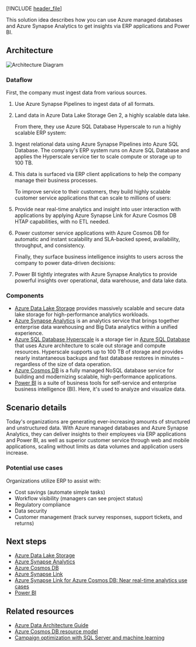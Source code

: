 [!INCLUDE [header_file](../../../includes/sol-idea-header.md)]

This solution idea describes how you can use Azure managed databases and Azure Synapse Analytics to get insights via ERP applications and Power BI. 

## Architecture

![Architecture Diagram](../media/erp-customer-service.png)

### Dataflow

First, the company must ingest data from various sources.

1. Use Azure Synapse Pipelines to ingest data of all formats.
2. Land data in Azure Data Lake Storage Gen 2, a highly scalable data lake.

   From there, they use Azure SQL Database Hyperscale to run a highly scalable ERP system:

1. Ingest relational data using Azure Synapse Pipelines into Azure SQL Database. The company's ERP system runs on Azure SQL Database and applies the Hyperscale service tier to scale compute or storage up to 100 TB.
2. This data is surfaced via ERP client applications to help the company manage their business processes.

   To improve service to their customers, they build highly scalable customer service applications that can scale to millions of users:

1. Provide near real-time analytics and insight into user interaction with applications by applying Azure Synapse Link for Azure Cosmos DB HTAP capabilities, with no ETL needed.
2. Power customer service applications with Azure Cosmos DB for automatic and instant scalability and SLA-backed speed, availability, throughput, and consistency.

   Finally, they surface business intelligence insights to users across the company to power data-driven decisions:

1. Power BI tightly integrates with Azure Synapse Analytics to provide powerful insights over operational, data warehouse, and data lake data.

### Components

- [Azure Data Lake Storage](https://azure.microsoft.com/products/storage/data-lake-storage) provides massively scalable and secure data lake storage for high-performance analytics workloads.
- [Azure Synapse Analytics](https://azure.microsoft.com/products/synapse-analytics) is an analytics service that brings together enterprise data warehousing and Big Data analytics within a unified experience.
- [Azure SQL Database Hyperscale](/azure/azure-sql/database/service-tier-hyperscale) is a storage tier in [Azure SQL Database](https://azure.microsoft.com/products/azure-sql/database) that uses Azure architecture to scale out storage and compute resources.  Hyperscale supports up to 100 TB of storage and provides nearly instantaneous backups and fast database restores in minutes – regardless of the size of data operation.
- [Azure Cosmos DB](https://azure.microsoft.com/products/cosmos-db) is a fully managed NoSQL database service for building and modernizing scalable, high-performance applications.
- [Power BI](https://powerbi.microsoft.com) is a suite of business tools for self-service and enterprise business intelligence (BI). Here, it's used to analyze and visualize data.

## Scenario details

Today's organizations are generating ever-increasing amounts of structured and unstructured data. With Azure managed databases and Azure Synapse Analytics, they can deliver insights to their employees via ERP applications and Power BI, as well as superior customer service through web and mobile applications, scaling without limits as data volumes and application users increase.

### Potential use cases

Organizations utilize ERP to assist with:

- Cost savings (automate simple tasks)
- Workflow visibility (managers can see project status)
- Regulatory compliance
- Data security
- Customer management (track survey responses, support tickets, and returns)

## Next steps

- [Azure Data Lake Storage](/azure/storage/blobs/data-lake-storage-introduction)
- [Azure Synapse Analytics](/azure/synapse-analytics/sql-data-warehouse/sql-data-warehouse-overview-what-is)
- [Azure Cosmos DB](/azure/cosmos-db/introduction)
- [Azure Synapse Link](/azure/cosmos-db/synapse-link)
- [Azure Synapse Link for Azure Cosmos DB: Near real-time analytics use cases](/azure/cosmos-db/synapse-link-use-cases)
- [Power BI](/power-bi/fundamentals/power-bi-overview)

## Related resources

- [Azure Data Architecture Guide](../../data-guide/index.md)
- [Azure Cosmos DB resource model](/azure/cosmos-db/account-databases-containers-items)
- [Campaign optimization with SQL Server and machine learning](../../solution-ideas/articles/campaign-optimization-with-sql-server.yml)
